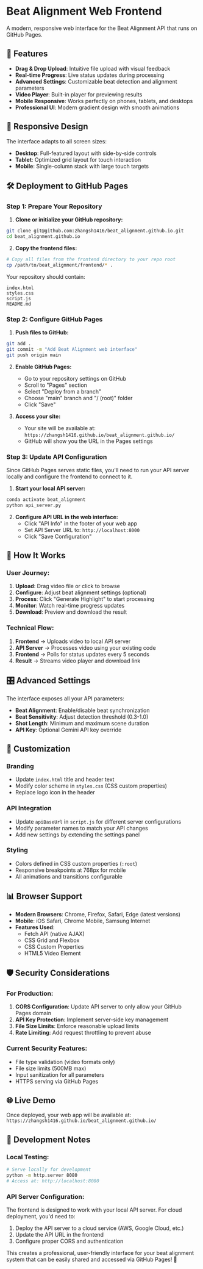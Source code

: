 # Beat Alignment Web Frontend

A modern, responsive web interface for the Beat Alignment API that runs on GitHub Pages.

## 🌟 Features

- **Drag & Drop Upload**: Intuitive file upload with visual feedback
- **Real-time Progress**: Live status updates during processing
- **Advanced Settings**: Customizable beat detection and alignment parameters
- **Video Player**: Built-in player for previewing results
- **Mobile Responsive**: Works perfectly on phones, tablets, and desktops
- **Professional UI**: Modern gradient design with smooth animations

## 📱 Responsive Design

The interface adapts to all screen sizes:
- **Desktop**: Full-featured layout with side-by-side controls
- **Tablet**: Optimized grid layout for touch interaction
- **Mobile**: Single-column stack with large touch targets

## 🛠 Deployment to GitHub Pages

### Step 1: Prepare Your Repository

1. **Clone or initialize your GitHub repository:**
```bash
git clone git@github.com:zhangsh1416/beat_alignment.github.io.git
cd beat_alignment.github.io
```

2. **Copy the frontend files:**
```bash
# Copy all files from the frontend directory to your repo root
cp /path/to/beat_alignment/frontend/* .
```

Your repository should contain:
```
index.html
styles.css
script.js
README.md
```

### Step 2: Configure GitHub Pages

1. **Push files to GitHub:**
```bash
git add .
git commit -m "Add Beat Alignment web interface"
git push origin main
```

2. **Enable GitHub Pages:**
   - Go to your repository settings on GitHub
   - Scroll to "Pages" section
   - Select "Deploy from a branch"
   - Choose "main" branch and "/ (root)" folder
   - Click "Save"

3. **Access your site:**
   - Your site will be available at: `https://zhangsh1416.github.io/beat_alignment.github.io/`
   - GitHub will show you the URL in the Pages settings

### Step 3: Update API Configuration

Since GitHub Pages serves static files, you'll need to run your API server locally and configure the frontend to connect to it.

1. **Start your local API server:**
```bash
conda activate beat_alignment
python api_server.py
```

2. **Configure API URL in the web interface:**
   - Click "API Info" in the footer of your web app
   - Set API Server URL to: `http://localhost:8000`
   - Click "Save Configuration"

## 🚀 How It Works

### User Journey:
1. **Upload**: Drag video file or click to browse
2. **Configure**: Adjust beat alignment settings (optional)
3. **Process**: Click "Generate Highlight" to start processing
4. **Monitor**: Watch real-time progress updates
5. **Download**: Preview and download the result

### Technical Flow:
1. **Frontend** → Uploads video to local API server
2. **API Server** → Processes video using your existing code
3. **Frontend** → Polls for status updates every 5 seconds
4. **Result** → Streams video player and download link

## 🎛 Advanced Settings

The interface exposes all your API parameters:

- **Beat Alignment**: Enable/disable beat synchronization
- **Beat Sensitivity**: Adjust detection threshold (0.3-1.0)
- **Shot Length**: Minimum and maximum scene duration
- **API Key**: Optional Gemini API key override

## 🔧 Customization

### Branding
- Update `index.html` title and header text
- Modify color scheme in `styles.css` (CSS custom properties)
- Replace logo icon in the header

### API Integration
- Update `apiBaseUrl` in `script.js` for different server configurations
- Modify parameter names to match your API changes
- Add new settings by extending the settings panel

### Styling
- Colors defined in CSS custom properties (`:root`)
- Responsive breakpoints at 768px for mobile
- All animations and transitions configurable

## 📊 Browser Support

- **Modern Browsers**: Chrome, Firefox, Safari, Edge (latest versions)
- **Mobile**: iOS Safari, Chrome Mobile, Samsung Internet
- **Features Used**: 
  - Fetch API (native AJAX)
  - CSS Grid and Flexbox
  - CSS Custom Properties
  - HTML5 Video Element

## 🛡 Security Considerations

### For Production:
1. **CORS Configuration**: Update API server to only allow your GitHub Pages domain
2. **API Key Protection**: Implement server-side key management
3. **File Size Limits**: Enforce reasonable upload limits
4. **Rate Limiting**: Add request throttling to prevent abuse

### Current Security Features:
- File type validation (video formats only)
- File size limits (500MB max)
- Input sanitization for all parameters
- HTTPS serving via GitHub Pages

## 🌐 Live Demo

Once deployed, your web app will be available at:
`https://zhangsh1416.github.io/beat_alignment.github.io/`

## 📝 Development Notes

### Local Testing:
```bash
# Serve locally for development
python -m http.server 8080
# Access at: http://localhost:8080
```

### API Server Configuration:
The frontend is designed to work with your local API server. For cloud deployment, you'd need to:
1. Deploy the API server to a cloud service (AWS, Google Cloud, etc.)
2. Update the API URL in the frontend
3. Configure proper CORS and authentication

This creates a professional, user-friendly interface for your beat alignment system that can be easily shared and accessed via GitHub Pages! 🎉
